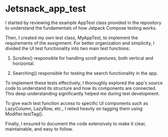# Jetsnack_app_test

I started by reviewing the example AppTest class provided in the repository to understand the fundamentals of how Jetpack Compose testing works.

Then, I created my own test class, MyAppTest, to implement the requirements of the assignment.
For better organization and simplicity, I divided the UI test functionality into two main test functions:

1. Scrolles() responsible for handling scroll gestures, both vertical and horizontal.

2. Searching() responsible for testing the search functionality in the app.

To implement these tests effectively, I thoroughly explored the app's source code to understand its structure and how its components are connected.
This deep understanding significantly helped me during test development.

To give each test function access to specific UI components such as LazyColumn, LazyRow, etc., I relied heavily on tagging them using Modifier.testTag().

Finally, I ensured to document the code extensively to make it clear, maintainable, and easy to follow.
